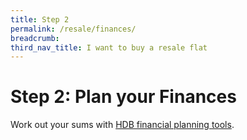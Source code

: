 ```yaml
---
title: Step 2
permalink: /resale/finances/
breadcrumb: 
third_nav_title: I want to buy a resale flat
---
```


# Step 2: Plan your Finances

Work out your sums with [HDB financial planning tools](https://www.hdb.gov.sg/cs/infoweb/residential/financing-a-flat-purchase/step-by-step-guide-to-financial-planning).

